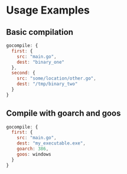 # Usage Examples

## Basic compilation

```javascript
gocompile: {
  first: {
    src: "main.go",
    dest: "binary_one"
  },
  second: {
    src: "some/location/other.go",
    dest: "/tmp/binary_two"
  }
}
```

## Compile with goarch and goos

```javascript
gocompile: {
  first: {
    src: "main.go",
    dest: "my_executable.exe",
    goarch: 386,
    goos: windows
  }
}
```